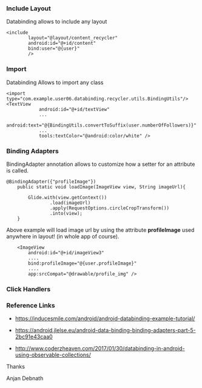 ### Include Layout

Databinding allows to include any layout

    <include
            layout="@layout/content_recycler"
            android:id="@+id/content"
            bind:user="@{user}"
            />

### Import

Databinding Allows to import any class

    <import type="com.example.user06.databinding.recycler.utils.BindingUtils"/>
    <TextView
                android:id="@+id/textView"
                ...
                android:text="@{BindingUtils.convertToSuffix(user.numberOfFollowers)}"
                ...
                tools:textColor="@android:color/white" />

### Binding Adapters

BindingAdapter annotation allows to customize how a setter for an attribute is called.

    @BindingAdapter({"profileImage"})
        public static void loadImage(ImageView view, String imageUrl){

            Glide.with(view.getContext())
                    .load(imageUrl)
                    .apply(RequestOptions.circleCropTransform())
                    .into(view);
        }
Above example will load image url by using the attribute **profileImage** used anywhere in layout! (in whole app of course).

        <ImageView
            android:id="@+id/imageView3"
            ....
            bind:profileImage="@{user.profileImage}"
            ....
            app:srcCompat="@drawable/profile_img" />


### Click Handlers



### Reference Links

- https://inducesmile.com/android/android-databinding-example-tutorial/

- https://android.jlelse.eu/android-data-binding-binding-adapters-part-5-2bc91e43caa0

- http://www.coderzheaven.com/2017/01/30/databinding-in-android-using-observable-collections/



Thanks

Anjan Debnath